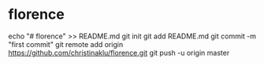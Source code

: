 # florence
echo "# florence" >> README.md
git init
git add README.md
git commit -m "first commit"
git remote add origin https://github.com/christinaklu/florence.git
git push -u origin master
